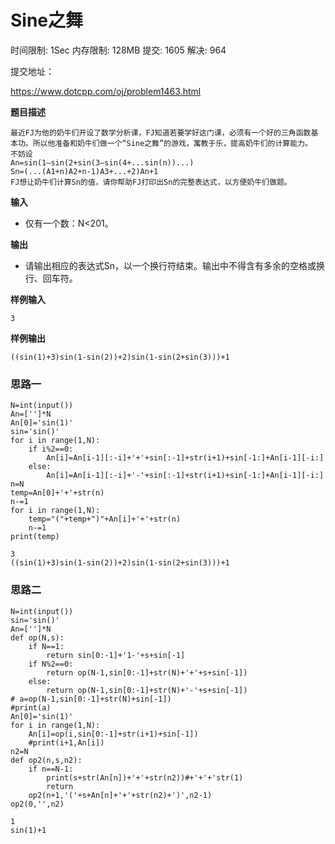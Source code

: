 # Sine之舞



时间限制: 1Sec 内存限制: 128MB 提交: 1605 解决: 964

提交地址：

https://www.dotcpp.com/oj/problem1463.html

**题目描述**
```
最近FJ为他的奶牛们开设了数学分析课，FJ知道若要学好这门课，必须有一个好的三角函数基本功。所以他准备和奶牛们做一个“Sine之舞”的游戏，寓教于乐，提高奶牛们的计算能力。
不妨设
An=sin(1–sin(2+sin(3–sin(4+...sin(n))...)
Sn=(...(A1+n)A2+n-1)A3+...+2)An+1
FJ想让奶牛们计算Sn的值，请你帮助FJ打印出Sn的完整表达式，以方便奶牛们做题。
```
**输入**

- 仅有一个数：N<201。

**输出**

- 请输出相应的表达式Sn，以一个换行符结束。输出中不得含有多余的空格或换行、回车符。

**样例输入**
```
3
```
**样例输出**
```
((sin(1)+3)sin(1-sin(2))+2)sin(1-sin(2+sin(3)))+1
```

### 思路一


```
N=int(input())
An=['']*N
An[0]='sin(1)'
sin='sin()'
for i in range(1,N):
    if i%2==0:
        An[i]=An[i-1][:-i]+'+'+sin[:-1]+str(i+1)+sin[-1:]+An[i-1][-i:]
    else:
        An[i]=An[i-1][:-i]+'-'+sin[:-1]+str(i+1)+sin[-1:]+An[i-1][-i:]
n=N
temp=An[0]+'+'+str(n)
n-=1
for i in range(1,N):
    temp="("+temp+")"+An[i]+'+'+str(n)
    n-=1
print(temp)
```

    3
    ((sin(1)+3)sin(1-sin(2))+2)sin(1-sin(2+sin(3)))+1


### 思路二


```
N=int(input())
sin='sin()'
An=['']*N
def op(N,s):
    if N==1:
        return sin[0:-1]+'1-'+s+sin[-1]
    if N%2==0:
        return op(N-1,sin[0:-1]+str(N)+'+'+s+sin[-1])
    else:
        return op(N-1,sin[0:-1]+str(N)+'-'+s+sin[-1])
# a=op(N-1,sin[0:-1]+str(N)+sin[-1])
#print(a)
An[0]='sin(1)'
for i in range(1,N):
    An[i]=op(i,sin[0:-1]+str(i+1)+sin[-1])
    #print(i+1,An[i])
n2=N
def op2(n,s,n2):
    if n==N-1:
        print(s+str(An[n])+'+'+str(n2))#+'+'+'str(1)
        return 
    op2(n+1,'('+s+An[n]+'+'+str(n2)+')',n2-1)
op2(0,'',n2)
```

    1
    sin(1)+1
